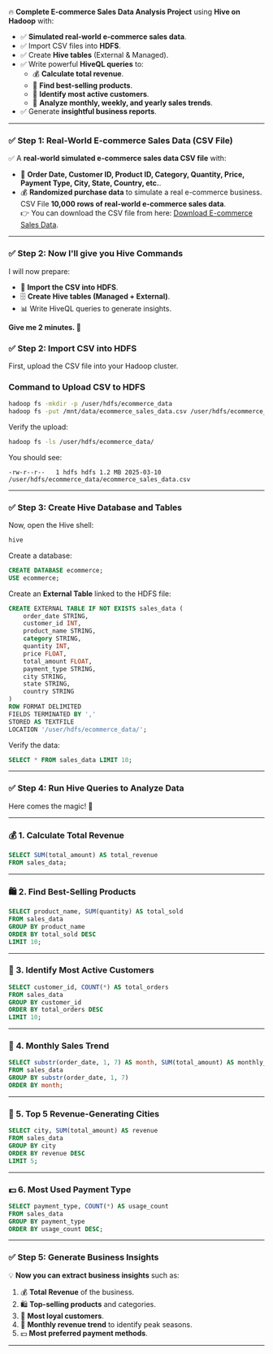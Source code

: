🔥 **Complete E-commerce Sales Data Analysis Project** using **Hive on Hadoop** with:  
- ✅ **Simulated real-world e-commerce sales data**.
- ✅ Import CSV files into **HDFS**.  
- ✅ Create **Hive tables** (External & Managed).  
- ✅ Write powerful **HiveQL queries** to:  
  - 💰 **Calculate total revenue**.  
  - 🛒 **Find best-selling products**.  
  - 👥 **Identify most active customers**.  
  - 📅 **Analyze monthly, weekly, and yearly sales trends**.  
- ✅ Generate **insightful business reports**.  

---

### ✅ Step 1: Real-World E-commerce Sales Data (CSV File)

✅ A **real-world simulated e-commerce sales data CSV file** with:  
- 📅 **Order Date, Customer ID, Product ID, Category, Quantity, Price, Payment Type, City, State, Country, etc.**.  
- 💰 **Randomized purchase data** to simulate a real e-commerce business.   CSV File **10,000 rows of real-world e-commerce sales data**.  
👉 You can download the CSV file from here: [Download E-commerce Sales Data](https://drive.google.com/file/d/1MYN0AdX6uD9kNR6UdqlCZuZCxlfmK6T6/view).

---

### ✅ Step 2: Now I'll give you Hive Commands
I will now prepare:
- 📂 **Import the CSV into HDFS**.  
- 🗄 **Create Hive tables (Managed + External)**.  
- 📊 Write HiveQL queries to generate insights.  

**Give me 2 minutes. 🚀**

### ✅ Step 2: Import CSV into HDFS

First, upload the CSV file into your Hadoop cluster.

### **Command to Upload CSV to HDFS**
```bash
hadoop fs -mkdir -p /user/hdfs/ecommerce_data
hadoop fs -put /mnt/data/ecommerce_sales_data.csv /user/hdfs/ecommerce_data/
```

Verify the upload:
```bash
hadoop fs -ls /user/hdfs/ecommerce_data/
```

You should see:
```
-rw-r--r--   1 hdfs hdfs 1.2 MB 2025-03-10  /user/hdfs/ecommerce_data/ecommerce_sales_data.csv
```

---

### ✅ Step 3: Create Hive Database and Tables
Now, open the Hive shell:
```bash
hive
```

Create a database:
```sql
CREATE DATABASE ecommerce;
USE ecommerce;
```

Create an **External Table** linked to the HDFS file:
```sql
CREATE EXTERNAL TABLE IF NOT EXISTS sales_data (
    order_date STRING,
    customer_id INT,
    product_name STRING,
    category STRING,
    quantity INT,
    price FLOAT,
    total_amount FLOAT,
    payment_type STRING,
    city STRING,
    state STRING,
    country STRING
)
ROW FORMAT DELIMITED
FIELDS TERMINATED BY ','
STORED AS TEXTFILE
LOCATION '/user/hdfs/ecommerce_data/';
```

Verify the data:
```sql
SELECT * FROM sales_data LIMIT 10;
```

---

### ✅ Step 4: Run Hive Queries to Analyze Data
Here comes the magic! 🚀

---

### 💰 1. Calculate Total Revenue
```sql
SELECT SUM(total_amount) AS total_revenue
FROM sales_data;
```

---

### 🛍 2. Find Best-Selling Products
```sql
SELECT product_name, SUM(quantity) AS total_sold
FROM sales_data
GROUP BY product_name
ORDER BY total_sold DESC
LIMIT 10;
```

---

### 👥 3. Identify Most Active Customers
```sql
SELECT customer_id, COUNT(*) AS total_orders
FROM sales_data
GROUP BY customer_id
ORDER BY total_orders DESC
LIMIT 10;
```

---

### 📅 4. Monthly Sales Trend
```sql
SELECT substr(order_date, 1, 7) AS month, SUM(total_amount) AS monthly_revenue
FROM sales_data
GROUP BY substr(order_date, 1, 7)
ORDER BY month;
```

---

### 🏢 5. Top 5 Revenue-Generating Cities
```sql
SELECT city, SUM(total_amount) AS revenue
FROM sales_data
GROUP BY city
ORDER BY revenue DESC
LIMIT 5;
```

---

### 💵 6. Most Used Payment Type
```sql
SELECT payment_type, COUNT(*) AS usage_count
FROM sales_data
GROUP BY payment_type
ORDER BY usage_count DESC;
```

---

### ✅ Step 5: Generate Business Insights
💡 **Now you can extract business insights** such as:  
1. 💰 **Total Revenue** of the business.  
2. 🛍 **Top-selling products** and categories.  
3. 👥 **Most loyal customers**.  
4. 📅 **Monthly revenue trend** to identify peak seasons.  
5. 💵 **Most preferred payment methods**.

---
